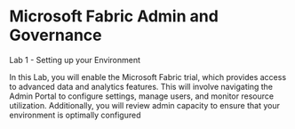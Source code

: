 # Microsoft Fabric Admin and Governance

Lab 1 - Setting up your Environment 

  In this Lab, you will enable the Microsoft Fabric trial, which provides access to advanced data and analytics features. This will involve navigating the Admin Portal to configure settings, manage users, and monitor resource utilization. Additionally, you will review admin capacity to ensure that your environment is optimally configured
